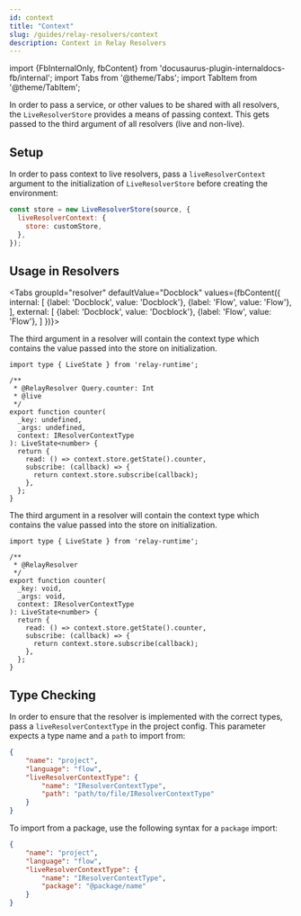 ```yaml
---
id: context
title: "Context"
slug: /guides/relay-resolvers/context
description: Context in Relay Resolvers
---
```

import {FbInternalOnly, fbContent} from 'docusaurus-plugin-internaldocs-fb/internal';
import Tabs from '@theme/Tabs';
import TabItem from '@theme/TabItem';

In order to pass a service, or other values to be shared with all resolvers, the `LiveResolverStore` provides a means of passing context. This gets passed to the third argument of all resolvers (live and non-live).

## Setup

In order to pass context to live resolvers, pass a `liveResolverContext` argument to the initialization of `LiveResolverStore` before creating the environment:

```js
const store = new LiveResolverStore(source, {
  liveResolverContext: {
    store: customStore,
  },
});
```

## Usage in Resolvers

<Tabs
  groupId="resolver"
  defaultValue="Docblock"
  values={fbContent({
    internal: [
      {label: 'Docblock', value: 'Docblock'},
      {label: 'Flow', value: 'Flow'},
    ],
    external: [
      {label: 'Docblock', value: 'Docblock'},
        {label: 'Flow', value: 'Flow'},
    ]
  })}>
  <TabItem value="Docblock">

The third argument in a resolver will contain the context type which contains the value passed into the store on initialization.

```tsx
import type { LiveState } from 'relay-runtime';

/**
 * @RelayResolver Query.counter: Int
 * @live
 */
export function counter(
  _key: undefined, 
  _args: undefined, 
  context: IResolverContextType
): LiveState<number> {
  return {
    read: () => context.store.getState().counter,
    subscribe: (callback) => {
      return context.store.subscribe(callback);
    },
  };
}
```

  </TabItem>

  <TabItem value="Flow">

The third argument in a resolver will contain the context type which contains the value passed into the store on initialization.

```tsx
import type { LiveState } from 'relay-runtime';

/**
 * @RelayResolver
 */
export function counter(
  _key: void, 
  _args: void, 
  context: IResolverContextType
): LiveState<number> {
  return {
    read: () => context.store.getState().counter,
    subscribe: (callback) => {
      return context.store.subscribe(callback);
    },
  };
}
```

  </TabItem>
</Tabs>

## Type Checking

In order to ensure that the resolver is implemented with the correct types, pass a `liveResolverContextType` in the project config. This parameter expects a type name and a `path` to import from:

```json
{
    "name": "project",
    "language": "flow",
    "liveResolverContextType": { 
        "name": "IResolverContextType", 
        "path": "path/to/file/IResolverContextType" 
    }
}   
```

To import from a package, use the following syntax for a `package` import:

```json
{
    "name": "project",
    "language": "flow",
    "liveResolverContextType": { 
        "name": "IResolverContextType", 
        "package": "@package/name" 
    }
}   
```